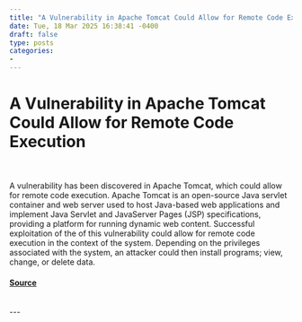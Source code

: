 ```yaml
---
title: "A Vulnerability in Apache Tomcat Could Allow for Remote Code Execution"
date: Tue, 18 Mar 2025 16:38:41 -0400
draft: false
type: posts
categories: 
- 
---
```

# A Vulnerability in Apache Tomcat Could Allow for Remote Code Execution

<br/>

<br/>
A vulnerability has been discovered in Apache Tomcat, which could allow for remote code execution. Apache Tomcat is an open-source Java servlet container and web server used to host Java-based web applications and implement Java Servlet and JavaServer Pages (JSP) specifications, providing a platform for running dynamic web content. Successful exploitation of the of this vulnerability could allow for remote code execution in the context of the system. Depending on the privileges associated with the system, an attacker could then install programs; view, change, or delete data.

#### [Source](https://www.cisecurity.org/advisory/a-vulnerability-in-apache-tomcat-could-allow-for-remote-code-execution_2025-027)

<br/>
---
